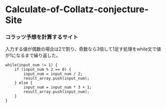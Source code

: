 # Calculate-of-Collatz-conjecture-Site
### コラッツ予想を計算するサイト
入力する値が偶数の場合は2で割り、奇数なら3倍して1足す処理をwhile文で値が1になるまで繰り返した。
```
while(input_num != 1) {
    if (input_num % 2 == 0) {
        input_num = input_num / 2;
        result_array.push(input_num);
    } else {
        input_num = input_num * 3 + 1;
        result_array.push(input_num);
    }
}
```

